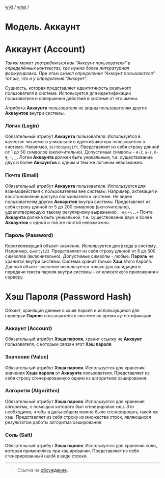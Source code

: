 [wiki](../../README.md) / [wlss](./index.md) /


# Модель. Аккаунт


# Аккаунт (Account)

_Также может употребляться как "Аккаунт пользователя" в определённых контекстах, где нужна более литературная формулировка. При этом смысл определения "Аккаунт пользователя" тот же, что и у определения "Аккаунт"._

Сущность, которая представляет идентитчность реального пользователя в системе. Используется для идентификации пользователя и совершения действий в системе от его имени.

Атрибуты **Аккаунта** пользователя не видны пользователям других **Аккаунтов** внутри системы.


### Логин (Login)

Обязательный атрибут **Аккаунта** пользователя.
Используется в качестве читаемого уникального идентификатора пользователя в системе. Например, `birthdaysgift`.
Представляет из себя строку длиной от 1 до 50 символов (включительно). Допустимые символы - `A-Z`, `a-z`, `0-9`, `-`, `_`.
Логин **Аккаунта** должен быть уникальным, т.е. существование двух и более **Аккаунтов** с одним и тем же логином невозможно.


### Почта (Email)

Обязательный атрибут **Аккаунта** пользователя.
Используется для взаимодействия с пользователем вне системы. Например, активация и восстановление доступа пользователя к системе. Не виден пользователям других **Аккаунтов** внутри системы.
Представляет из себя строку длиной от 5 до 200 символов (включительно), удовлетворяющую такому регулярному выражению: `.+@.+\..+`
Почта **Аккаунта** должна быть уникальной, т.е. существование двух и более **Аккаунтов** с одной и той же почтой невозможно.


### Пароль (Password)

Короткоживущий объект-значение. Используется для входа в систему. Например, `qwerty123`.
Представляет из себя строку длиной от 8 до 500 символов (включительно). Допустимые символы - любые.
**Пароль** не хранится внутри системы. Система хранит только **Хэш** этого пароля. Данный объект-значение используется только для валидации и передачи текста пароля внутри системы - от клиентского приложения к серверу.


# Хэш Пароля (Password Hash)

Объект, хранящий данные о хэше пароля и использущийся для проверки **Пароля** пользователя в системе во время аутентификации.


### Аккаунт (Account)

Обязательный атрибут **Хэша пароля**, хранит ссылку на **Аккаунт** пользователя, с которым связан этот **Хэш пароля**.


### Значение (Value)

Обязательный атрибут **Хэша пароля**.
Используется для хранения значения **Хэша пароля** от **Аккаунта** пользователя.
Представляет из себя строку сгенерированную одним из алгоритмов хэширования.


### Алгоритм (Algorithm)

Обязательный атрибут **Хэша пароля**.
Используется для хранения алгоритма, с помощью которого был сгенерирован хэш. Это необходимо, чтобы в дальнейшем можно было сгенерировать такой же хэш.
Представляет из себя строку из множества строк, являющихся результатом работы алгоритма хэширования.


### Соль (Salt)

Обязательный атрибут **Хэша пароля**.
Используется для хранения соли, которая применялясь при хэшировании.
Представляет из себя сгенерированный uuid4 в виде строки.

***

> Ссылка на [обсуждение](https://github.com/week-password/wisher/discussions/7).
